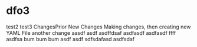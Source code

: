 # dfo3
test2
test3
ChangesPrior
New Changes
Making changes, then creating new YAML File
another change
aasdf
asdf
asdffdsaf
asdfasdf
asdfasdf
ffff
asdfsa
bum bum bum
asdf
asdf
sdfsdafasd
asdfsdaf
